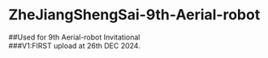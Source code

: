 # ZheJiangShengSai-9th-Aerial-robot
##Used for 9th Aerial-robot Invitational  
###V1:FIRST upload at 26th DEC 2024.
